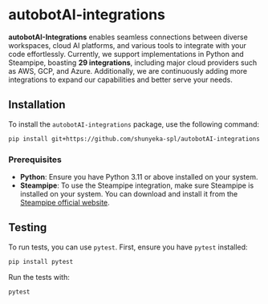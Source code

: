 # autobotAI-integrations

**autobotAI-Integrations** enables seamless connections between diverse workspaces, cloud AI platforms, and various tools to integrate with your code effortlessly. Currently, we support implementations in Python and Steampipe, boasting **29 integrations**, including major cloud providers such as AWS, GCP, and Azure. Additionally, we are continuously adding more integrations to expand our capabilities and better serve your needs.

## Installation

To install the `autobotAI-integrations` package, use the following command:

```sh
pip install git+https://github.com/shunyeka-spl/autobotAI-integrations
```

### Prerequisites

- **Python**: Ensure you have Python 3.11 or above installed on your system.
- **Steampipe**: To use the Steampipe integration, make sure Steampipe is installed on your system. You can download and install it from the [Steampipe official website](https://steampipe.io/downloads).

<!--## Usage

### Importing the Package

To start using `autobotAI-integrations`, you need to import the necessary modules in your code. Here's an example of how to import and use the package:

```python
from autobotAI_integrations.handlers import some_handler
from autobotAI_integrations.integrations import some_integration
from autobotAI_integrations.utils import some_utility

# Example usage
result = some_integration.connect()
print(result)
```

### Configuration

If your package requires any configuration (e.g., API keys, authentication details), provide details here on how to set it up. For example:

```python
import os

# Set up environment variables for authentication
os.environ['API_KEY'] = 'your_api_key'
os.environ['API_SECRET'] = 'your_api_secret'
```

### Code Examples

#### Example 1: Run payload file

```python
from autobotAI_integrations.handlers.payload_handler import handle_payload
from autobotAI_integrations.payload_schema import Payload
import json

payload_filename = "<payload_file_path>"

with open(payload_filename) as f:
    payload = json.load(f)

payload = Payload(**payload)


handle_payload(payload=payload, print_output=True)

```

## Features

- **Multiple Integrations**: Supports integration with various platforms and tools.
- **Python and Steampipe Support**: Initial support for Python and Steampipe.
- **Easy Configuration**: Simple setup and configuration for different integrations.

## Modules and Classes

### Handlers

- **`handlers.some_handler`**: Description of what this handler does.

### Integrations

- **`integrations.example_integration`**: Example integration with a specific service.
- **`integrations.steampipe_integration`**: Integration for Steampipe.

### Utilities

- **`utils.some_utility`**: Description of this utility function.
-->
## Testing

To run tests, you can use `pytest`. First, ensure you have `pytest` installed:

```sh
pip install pytest
```

Run the tests with:

```sh
pytest
```
<!--
### Test Configuration

If there are any specific configurations or environment setups needed for testing, provide the details here.

## Contributing

We welcome contributions from the community. To contribute:

1. Fork the repository.
2. Create a new branch (`git checkout -b feature-branch`).
3. Make your changes and commit them (`git commit -am 'Add new feature'`).
4. Push to the branch (`git push origin feature-branch`).
5. Create a new Pull Request.

Please ensure your code adheres to our coding standards and includes appropriate tests.

## License

This project is licensed under the MIT License - see the [LICENSE](LICENSE) file for details.

## Contact Information

For support or inquiries, please contact us at:

- **Email**: support@shunyeka-spl.com
- **GitHub Issues**: [GitHub Issues Page](https://github.com/shunyeka-spl/autobotAI-integrations/issues)
-->